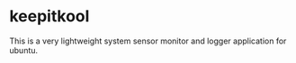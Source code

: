 keepitkool
==========

This is a very lightweight system sensor monitor and logger application for ubuntu.
